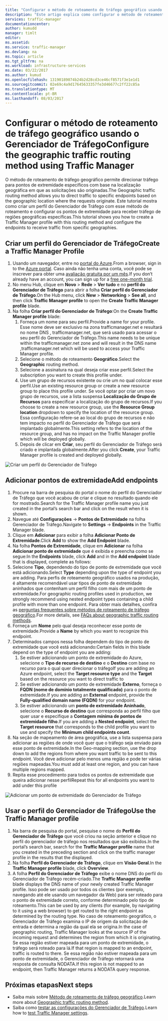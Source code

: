 ```yaml
---
title: "Configurar o método de roteamento de tráfego geográfico usando o Gerenciador de Tráfego do Azure | Microsoft Docs"
description: "Este artigo explica como configurar o método de roteamento de tráfego geográfico usando o Gerenciador de Tráfego do Azure"
services: traffic-manager
documentationcenter: 
author: kumudd
manager: timlt
editor: 
ms.assetid: 
ms.service: traffic-manager
ms.devlang: na
ms.topic: article
ms.tgt_pltfrm: na
ms.workload: infrastructure-services
ms.date: 03/22/2017
ms.author: kumud
ms.openlocfilehash: 13190189074b24b2d28cd3ce46cf8571f3e1e1d1
ms.sourcegitcommit: 02e69c4a9d17645633357fe3d46677c2ff22c85a
ms.translationtype: MT
ms.contentlocale: pt-BR
ms.lasthandoff: 08/03/2017
---
```

# <a name="configure-the-geographic-traffic-routing-method-using-traffic-manager"></a><span data-ttu-id="56fed-103">Configurar o método de roteamento de tráfego geográfico usando o Gerenciador de Tráfego</span><span class="sxs-lookup"><span data-stu-id="56fed-103">Configure the geographic traffic routing method using Traffic Manager</span></span>

<span data-ttu-id="56fed-104">O método de roteamento de tráfego geográfico permite direcionar tráfego para pontos de extremidade específicos com base na localização geográfica em que as solicitações são originadas.</span><span class="sxs-lookup"><span data-stu-id="56fed-104">The Geographic traffic routing method allows you to direct traffic to specific endpoints based on the geographic location where the requests originate.</span></span> <span data-ttu-id="56fed-105">Este tutorial mostra como criar um perfil do Gerenciador de Tráfego com esse método de roteamento e configurar os pontos de extremidade para receber tráfego de regiões geográficas específicas.</span><span class="sxs-lookup"><span data-stu-id="56fed-105">This tutorial shows you how to create a Traffic Manager profile with this routing method and configure the endpoints to receive traffic from specific geographies.</span></span>

## <a name="create-a-traffic-manager-profile"></a><span data-ttu-id="56fed-106">Criar um perfil do Gerenciador de Tráfego</span><span class="sxs-lookup"><span data-stu-id="56fed-106">Create a Traffic Manager Profile</span></span>

1. <span data-ttu-id="56fed-107">Usando um navegador, entre no [portal do Azure](http://portal.azure.com).</span><span class="sxs-lookup"><span data-stu-id="56fed-107">From a browser, sign in to the [Azure portal](http://portal.azure.com).</span></span> <span data-ttu-id="56fed-108">Caso ainda não tenha uma conta, você pode se inscrever para obter uma [avaliação gratuita por um mês](https://azure.microsoft.com/free/).</span><span class="sxs-lookup"><span data-stu-id="56fed-108">If you don’t already have an account, you can sign up for a [free one-month trial](https://azure.microsoft.com/free/).</span></span>
2. <span data-ttu-id="56fed-109">No menu Hub, clique em **Novo** > **Rede** > **Ver tudo** e no **perfil do Gerenciador de Tráfego** para abrir a folha **Criar perfil do Gerenciador de Tráfego**.</span><span class="sxs-lookup"><span data-stu-id="56fed-109">On the Hub menu, click **New** > **Networking** > **See all**, and then click **Traffic Manager profile** to open the **Create Traffic Manager profile** blade.</span></span>
3. <span data-ttu-id="56fed-110">Na folha **Criar perfil do Gerenciador de Tráfego**:</span><span class="sxs-lookup"><span data-stu-id="56fed-110">On the **Create Traffic Manager profile** blade:</span></span>
    1. <span data-ttu-id="56fed-111">Forneça um nome para seu perfil.</span><span class="sxs-lookup"><span data-stu-id="56fed-111">Provide a name for your profile.</span></span> <span data-ttu-id="56fed-112">Esse nome deve ser exclusivo na zona trafficmanager.net e resultará no nome DNS <profilename>, trafficmanager.net, que será usado para acessar o seu perfil do Gerenciador de Tráfego.</span><span class="sxs-lookup"><span data-stu-id="56fed-112">This name needs to be unique within the trafficmanager.net zone and will result in the DNS name <profilename>,trafficmanager.net which will be used to access your Traffic Manager profile.</span></span>
    2. <span data-ttu-id="56fed-113">Selecione o método de roteamento **Geográfico**.</span><span class="sxs-lookup"><span data-stu-id="56fed-113">Select the **Geographic** routing method.</span></span>
    3. <span data-ttu-id="56fed-114">Selecione a assinatura na qual deseja criar esse perfil.</span><span class="sxs-lookup"><span data-stu-id="56fed-114">Select the subscription you want to create this profile under.</span></span>
    4. <span data-ttu-id="56fed-115">Use um grupo de recursos existente ou crie um no qual colocar esse perfil.</span><span class="sxs-lookup"><span data-stu-id="56fed-115">Use an existing resource group or create a new resource group to place this profile under.</span></span> <span data-ttu-id="56fed-116">Se você optar por criar um novo grupo de recursos, use a lista suspensa **Localização do Grupo de Recursos** para especificar a localização do grupo de recursos.</span><span class="sxs-lookup"><span data-stu-id="56fed-116">If you choose to create a new resource group, use the **Resource Group location** dropdown to specify the location of the resource group.</span></span> <span data-ttu-id="56fed-117">Essa configuração refere-se ao local do grupo de recursos e não tem impacto no perfil do Gerenciador de Tráfego que será implantado globalmente.</span><span class="sxs-lookup"><span data-stu-id="56fed-117">This setting refers to the location of the resource group, and has no impact on the Traffic Manager profile which will be deployed globally.</span></span>
    5. <span data-ttu-id="56fed-118">Depois de clicar em **Criar**, seu perfil do Gerenciador de Tráfego será criado e implantada globalmente.</span><span class="sxs-lookup"><span data-stu-id="56fed-118">After you click **Create**, your Traffic Manager profile is created and deployed globally.</span></span>

![Criar um perfil do Gerenciador de Tráfego](./media/traffic-manager-geographic-routing-method/create-traffic-manager-profile.png)

## <a name="add-endpoints"></a><span data-ttu-id="56fed-120">Adicionar pontos de extremidade</span><span class="sxs-lookup"><span data-stu-id="56fed-120">Add endpoints</span></span>

1. <span data-ttu-id="56fed-121">Procure na barra de pesquisa do portal o nome do perfil do Gerenciador de Tráfego que você acabou de criar e clique no resultado quando ele for mostrado.</span><span class="sxs-lookup"><span data-stu-id="56fed-121">Search for the Traffic Manager profile name you just created in the portal’s search bar and click on the result when it is shown.</span></span>
2. <span data-ttu-id="56fed-122">Navegue até **Configurações** -> **Pontos de Extremidade** na folha Gerenciador de Tráfego.</span><span class="sxs-lookup"><span data-stu-id="56fed-122">Navigate to **Settings** -> **Endpoints** in the Traffic Manager blade.</span></span>
3. <span data-ttu-id="56fed-123">Clique em **Adicionar** para exibir a folha **Adicionar Ponto de Extremidade**.</span><span class="sxs-lookup"><span data-stu-id="56fed-123">Click **Add** to show the **Add Endpoint** blade.</span></span>
3. <span data-ttu-id="56fed-124">Na folha **Pontos de Extremidade**, clique em **Adicionar** na folha **Adicionar ponto de extremidade** que é exibida e preencha como se segue:</span><span class="sxs-lookup"><span data-stu-id="56fed-124">In the **Endpoints** blade, click **Add** and in the **Add endpoint** blade that is displayed, complete as follows:</span></span>
4. <span data-ttu-id="56fed-125">Selecione **Tipo**, dependendo do tipo de ponto de extremidade que você está adicionando.</span><span class="sxs-lookup"><span data-stu-id="56fed-125">Select **Type** depending upon the type of endpoint you are adding.</span></span> <span data-ttu-id="56fed-126">Para perfis de roteamento geográfico usados na produção, é altamente recomendável usar tipos de ponto de extremidade aninhados que contenham um perfil filho com mais de um ponto de extremidade.</span><span class="sxs-lookup"><span data-stu-id="56fed-126">For geographic routing profiles used in production, we strongly recommend using nested endpoint types containing a child profile with more than one endpoint.</span></span> <span data-ttu-id="56fed-127">Para obter mais detalhes, confira as [perguntas frequentes sobre métodos de roteamento de tráfego geográfico](traffic-manager-FAQs.md).</span><span class="sxs-lookup"><span data-stu-id="56fed-127">For more details, see [FAQs about geographic traffic routing methods](traffic-manager-FAQs.md).</span></span>
5. <span data-ttu-id="56fed-128">Forneça um **Nome** pelo qual deseja reconhecer esse ponto de extremidade.</span><span class="sxs-lookup"><span data-stu-id="56fed-128">Provide a **Name** by which you want to recognize this endpoint.</span></span>
6. <span data-ttu-id="56fed-129">Determinados campos nessa folha dependem do tipo de ponto de extremidade que você está adicionando:</span><span class="sxs-lookup"><span data-stu-id="56fed-129">Certain fields in this blade depend on the type of endpoint you are adding:</span></span>
    1. <span data-ttu-id="56fed-130">Se estiver adicionando um ponto de extremidade do Azure, selecione o **Tipo de recurso de destino** e o **Destino** com base no recurso para o qual quer direcionar o tráfego</span><span class="sxs-lookup"><span data-stu-id="56fed-130">If you are adding an Azure endpoint, select the **Target resource type** and the **Target** based on the resource you want to direct traffic to</span></span>
    2. <span data-ttu-id="56fed-131">Se estiver adicionando um ponto de extremidade **Externo**, forneça o **FQDN (nome de domínio totalmente qualificado)** para o ponto de extremidade.</span><span class="sxs-lookup"><span data-stu-id="56fed-131">If you are adding an **External** endpoint, provide the **Fully-qualified domain name (FQDN)** for your endpoint.</span></span>
    3. <span data-ttu-id="56fed-132">Se estiver adicionando um **ponto de extremidade Aninhado**, selecione o **Recurso de destino** que corresponda ao perfil filho que quer usar e especifique a **Contagem mínima de pontos de extremidade filho**.</span><span class="sxs-lookup"><span data-stu-id="56fed-132">If you are adding a **Nested endpoint**, select the **Target resource** that corresponds to the child profile you want to use and specify the **Minimum child endpoints count**.</span></span>
7. <span data-ttu-id="56fed-133">Na seção de mapeamento de área geográfica, use a lista suspensa para adicionar as regiões de onde você quer que o tráfego seja enviado para esse ponto de extremidade.</span><span class="sxs-lookup"><span data-stu-id="56fed-133">In the Geo-mapping section, use the drop down to add the regions from where you want traffic to be sent to this endpoint.</span></span> <span data-ttu-id="56fed-134">Você deve adicionar pelo menos uma região e pode ter várias regiões mapeadas.</span><span class="sxs-lookup"><span data-stu-id="56fed-134">You must add at least one region, and you can have multiple regions mapped.</span></span>
8. <span data-ttu-id="56fed-135">Repita esse procedimento para todos os pontos de extremidade que queira adicionar nesse perfil</span><span class="sxs-lookup"><span data-stu-id="56fed-135">Repeat this for all endpoints you want to add under this profile</span></span>

![Adicionar um ponto de extremidade do Gerenciador de Tráfego](./media/traffic-manager-geographic-routing-method/add-traffic-manager-endpoint.png)

## <a name="use-the-traffic-manager-profile"></a><span data-ttu-id="56fed-137">Usar o perfil do Gerenciador de Tráfego</span><span class="sxs-lookup"><span data-stu-id="56fed-137">Use the Traffic Manager profile</span></span>
1.  <span data-ttu-id="56fed-138">Na barra de pesquisa do portal, pesquise o nome do **Perfil do Gerenciador de Tráfego** que você criou na seção anterior e clique no perfil do gerenciador de tráfego nos resultados que são exibidos.</span><span class="sxs-lookup"><span data-stu-id="56fed-138">In the portal’s search bar, search for the **Traffic Manager profile** name that you created in the preceding section and click on the traffic manager profile in the results that the displayed.</span></span>
2. <span data-ttu-id="56fed-139">Na folha **Perfil do Gerenciador de Tráfego**, clique em **Visão Geral**.</span><span class="sxs-lookup"><span data-stu-id="56fed-139">In the **Traffic Manager profile** blade, click **Overview**.</span></span>
3. <span data-ttu-id="56fed-140">A folha **Perfil do Gerenciador de Tráfego** exibe o nome DNS do perfil do Gerenciador de Tráfego recém-criado.</span><span class="sxs-lookup"><span data-stu-id="56fed-140">The **Traffic Manager profile** blade displays the DNS name of your newly created Traffic Manager profile.</span></span> <span data-ttu-id="56fed-141">Isso pode ser usado por todos os clientes (por exemplo, navegando até ele usando um navegador da Web) para ser roteado para o ponto de extremidade correto, conforme determinado pelo tipo de roteamento.</span><span class="sxs-lookup"><span data-stu-id="56fed-141">This can be used by any clients (for example, by navigating to it using a web browser) to get routed to the right endpoint as determined by the routing type.</span></span>  <span data-ttu-id="56fed-142">No caso de roteamento geográfico, o Gerenciador de Tráfego examina o IP de origem da solicitação de entrada e determina a região da qual ela se origina.</span><span class="sxs-lookup"><span data-stu-id="56fed-142">In the case of geographic routing, Traffic Manager looks at the source IP of the incoming request and determines the region from which it is originating.</span></span> <span data-ttu-id="56fed-143">Se essa região estiver mapeada para um ponto de extremidade, o tráfego será roteado para lá.</span><span class="sxs-lookup"><span data-stu-id="56fed-143">If that region is mapped to an endpoint, traffic is routed to there.</span></span> <span data-ttu-id="56fed-144">Se essa região não estiver mapeada para um ponto de extremidade, o Gerenciador de Tráfego retornará uma resposta de consulta NODATA.</span><span class="sxs-lookup"><span data-stu-id="56fed-144">If this region is not mapped to an endpoint, then Traffic Manager returns a NODATA query response.</span></span>

## <a name="next-steps"></a><span data-ttu-id="56fed-145">Próximas etapas</span><span class="sxs-lookup"><span data-stu-id="56fed-145">Next steps</span></span>

- <span data-ttu-id="56fed-146">Saiba mais sobre [Método de roteamento de tráfego geográfico](traffic-manager-routing-methods.md#geographic).</span><span class="sxs-lookup"><span data-stu-id="56fed-146">Learn more about [Geographic traffic routing method](traffic-manager-routing-methods.md#geographic).</span></span>
- <span data-ttu-id="56fed-147">Saiba como [testar as configurações do Gerenciador de Tráfego](traffic-manager-testing-settings.md).</span><span class="sxs-lookup"><span data-stu-id="56fed-147">Learn how to [test Traffic Manager settings](traffic-manager-testing-settings.md).</span></span>
